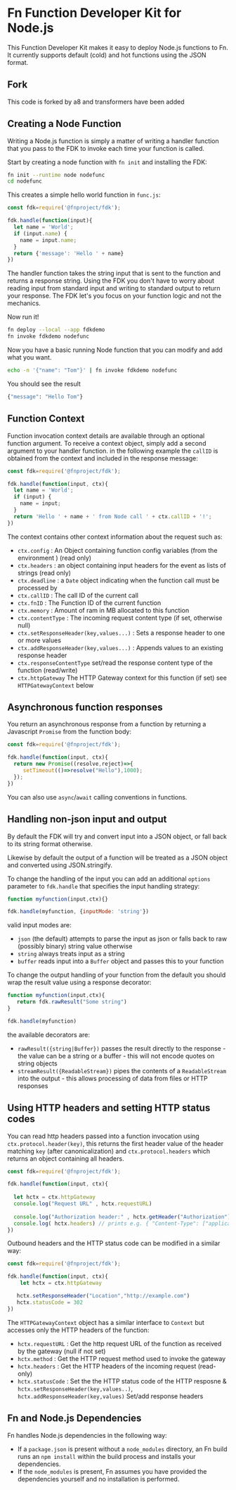 # Fn Function Developer Kit for Node.js

This Function Developer Kit makes it easy to deploy Node.js functions to Fn.
It currently supports default (cold) and hot functions using the JSON format.

## Fork
This code is forked by a8 and transformers have been added

## Creating a Node Function

Writing a Node.js function is simply a matter of writing a handler function
that you pass to the FDK to invoke each time your function is called.

Start by creating a node function with `fn init` and installing the FDK:

```sh
fn init --runtime node nodefunc
cd nodefunc
```

This creates a simple hello world function in `func.js`:

```javascript
const fdk=require('@fnproject/fdk');

fdk.handle(function(input){
  let name = 'World';
  if (input.name) {
    name = input.name;
  }
  return {'message': 'Hello ' + name}
})
```

The handler function takes the string input that is sent to the function
and returns a response string.  Using the FDK you don't have to worry about reading
input from standard input and writing to standard output to return your response.
The FDK let's you focus on your function logic and not the mechanics.

Now run it!

```sh
fn deploy --local --app fdkdemo 
fn invoke fdkdemo nodefunc 
```

Now you have a basic running Node function that you can modify and add what you want.


```sh
echo -n '{"name": "Tom"}' | fn invoke fdkdemo nodefunc
```


You should see the result

```sh
{"message": "Hello Tom"}
```

## Function Context

Function invocation context details are available through an optional function argument.
To receive a context object, simply add a second argument to your handler function.
in the following example the `callID` is obtained from the context and included in 
the response message:

```javascript
const fdk=require('@fnproject/fdk');

fdk.handle(function(input, ctx){
  let name = 'World';
  if (input) {
    name = input;
  }
  return 'Hello ' + name + ' from Node call ' + ctx.callID + '!';
})
```


The context contains other context information about the request such as: 

* `ctx.config` : An Object containing function config variables (from the environment ) (read only)
* `ctx.headers` : an object containing input headers for the event as lists of strings (read only)
* `ctx.deadline` : a `Date` object indicating when the function call must be processed by 
* `ctx.callID` : The call ID of the current call 
* `ctx.fnID` : The Function ID of the current function 
* `ctx.memory` : Amount of ram in MB allocated to this function 
* `ctx.contentType` : The incoming request content type (if set, otherwise null)
* `ctx.setResponseHeader(key,values...)` : Sets a response header to one or more values 
* `ctx.addResponseHeader(key,values...)` : Appends values to an existing response header
* `ctx.responseContentType` set/read the response content type of the function (read/write)
* `ctx.httpGateway`  The HTTP Gateway context for this function (if set) see `HTTPGatewayContext` below  

 

## Asynchronous function responses

You return an asynchronous response from a function by returning a Javascript `Promise` from the function body: 

```javascript
const fdk=require('@fnproject/fdk');

fdk.handle(function(input, ctx){
  return new Promise((resolve,reject)=>{
     setTimeout(()=>resolve("Hello"),1000);
  });
})
```

You can also  use `async`/`await` calling conventions in functions. 
 
## Handling non-json input and output

By default the FDK will try and convert input into a JSON object, or fall back to its string format otherwise. 

Likewise by default the output of a function will be treated as a JSON object and converted using JSON.stringify. 


To change the handling of the input you can add an additional `options` parameter to `fdk.handle` that specifies the input handling strategy: 

```javascript
function myfunction(input,ctx){}

fdk.handle(myfunction, {inputMode: 'string'})
```

valid input modes are: 
*  `json` (the default) attempts to parse the input as json or falls back to raw (possibly binary) string value otherwise
* `string` always treats input as a string 
* `buffer` reads input into a `Buffer` object and passes this to your function 

To change the output handling of your function from the default you should wrap the result value using a response decorator: 

```javascript
function myfunction(input,ctx){
   return fdk.rawResult("Some string")
}

fdk.handle(myfunction)
```

the available decorators are: 
* `rawResult({string|Buffer})` passes the result directly to the response - the value can be a string or a buffer - this will not encode quotes on string objects 
* `streamResult({ReadableStream})` pipes the contents of a `ReadableStream` into the output - this allows processing of data from files or HTTP responses 


## Using HTTP headers and setting HTTP status codes
You can read http headers passed into a function invocation using `ctx.protocol.header(key)`, this returns the first header value of the header matching `key` (after canonicalization)  and `ctx.protocol.headers` which returns an object containing all headers.  

```javascript
const fdk=require('@fnproject/fdk');

fdk.handle(function(input, ctx){
  
  let hctx = ctx.httpGateway
  console.log("Request URL" , hctx.requestURL)
  
  console.log("Authorization header:" , hctx.getHeader("Authorization"))
  console.log( hctx.headers) // prints e.g. { "Content-Type": ["application/json"],"Accept":["application/json","text/plain"] } 
})
```

Outbound headers and the HTTP status code can be modified in a similar way:  

```javascript
const fdk=require('@fnproject/fdk');

fdk.handle(function(input, ctx){
    let hctx = ctx.httpGateway

   hctx.setResponseHeader("Location","http://example.com")
   hctx.statusCode = 302
})
```

The `HTTPGatewayContext` object has a similar interface to `Context` but accesses only the HTTP headers of the function: 

* `hctx.requestURL` : Get the http request URL of the function as received by the gateway (null if not set)
* `hctx.method` : Get the HTTP request method used to invoke the gateway 
* `hctx.headers` : Get the HTTP headers of the incoming request (read-only)
* `hctx.statusCode` : Set the the HTTP status code of the HTTP resposne 
& `hctx.setResponseHeader(key,values..)`, `hctx.addResponseHeader(key,values)` Set/add response headers 

## Fn and Node.js Dependencies
Fn handles Node.js dependencies in the following way:
* If a `package.json` is present without a `node_modules` directory, an Fn build runs an `npm install` within the build process and installs your dependencies.
* If the `node_modules` is present, Fn assumes you have provided the dependencies yourself and no installation is performed.
